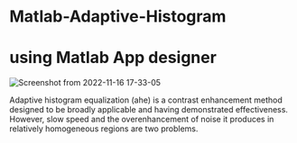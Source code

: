 # Matlab-Adaptive-Histogram
# using Matlab App designer
![Screenshot from 2022-11-16 17-33-05](https://user-images.githubusercontent.com/54278016/202182087-659722e7-f438-4196-b3f8-e475c79516e9.png)


 Adaptive histogram equalization (ahe) is a contrast enhancement method designed to be broadly applicable and having demonstrated effectiveness. However, slow speed and the overenhancement of noise it produces in relatively homogeneous regions are two problems.
